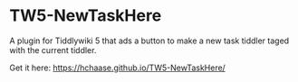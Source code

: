 # TW5-NewTaskHere
A plugin for Tiddlywiki 5 that ads a button to make a new task tiddler taged with the current tiddler.

Get it here: https://hchaase.github.io/TW5-NewTaskHere/
